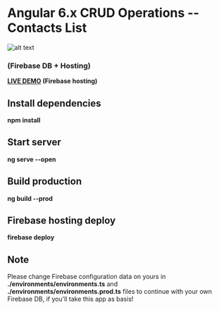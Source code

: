 # Angular 6.x CRUD Operations -- Contacts List 
![alt text](https://firebasestorage.googleapis.com/v0/b/angular6-crud.appspot.com/o/rsz_1_ayveoikqymkpezrxnoxrjg1.png?alt=media&token=34bc339a-8302-4016-928d-fb6dea69b9d6)
### (Firebase DB + Hosting)

<b><a target="_blank" href="https://angular6-crud.firebaseapp.com/">LIVE DEMO</a> (Firebase hosting)</b>

## Install dependencies

<b>npm install</b>

## Start server 

<b>ng serve --open</b>

## Build production 

<b>ng build --prod</b>

## Firebase hosting deploy

<b>firebase deploy</b>

## Note

<p>Please change Firebase configuration data on yours in <b>./environments/environments.ts</b> and <b>./environments/environments.prod.ts</b> files to continue with your own Firebase DB, if you'll take this app as basis!</p>
